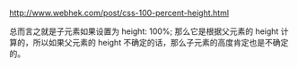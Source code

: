 http://www.webhek.com/post/css-100-percent-height.html

总而言之就是子元素如果设置为 height: 100%; 那么它是根据父元素的 height 计算的，所以如果父元素的 height 不确定的话，那么子元素的高度肯定也是不确定的。